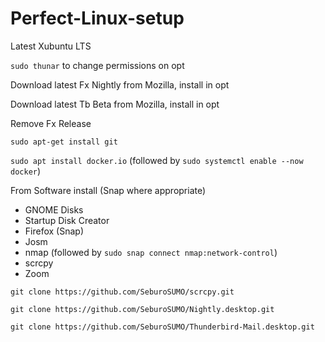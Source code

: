 # Perfect-Linux-setup

Latest Xubuntu LTS

```sudo thunar``` to change permissions on opt

Download latest Fx Nightly from Mozilla, install in opt

Download latest Tb Beta from Mozilla, install in opt

Remove Fx Release

```sudo apt-get install git``` 

```sudo apt install docker.io```  (followed by ```sudo systemctl enable --now docker```)

From Software install (Snap where appropriate)

* GNOME Disks
* Startup Disk Creator
* Firefox (Snap)
* Josm
* nmap (followed by ```sudo snap connect nmap:network-control```)
* scrcpy
* Zoom

```git clone https://github.com/SeburoSUMO/scrcpy.git```

```git clone https://github.com/SeburoSUMO/Nightly.desktop.git```

```git clone https://github.com/SeburoSUMO/Thunderbird-Mail.desktop.git```

